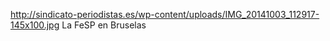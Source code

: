 http://sindicato-periodistas.es/wp-content/uploads/IMG_20141003_112917-145x100.jpg
La FeSP en Bruselas
